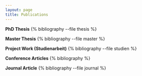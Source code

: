 ```yaml
---
layout: page
title: Publications
---
```

**PhD Thesis**
{% bibliography --file thesis %}

**Master Thesis**
{% bibliography --file master %} 

**Project Work (Studienarbeit)**
{% bibliography --file studien %} 

**Conference Articles**
{% bibliography %}

**Journal Article**
{% bibliography --file journal %}
